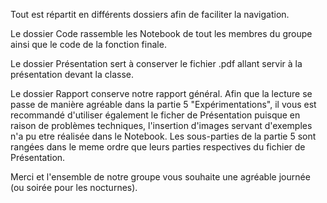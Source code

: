 Tout est répartit en différents dossiers afin de faciliter la navigation.

Le dossier Code rassemble les Notebook de tout les membres du groupe ainsi que le code de la fonction finale.

Le dossier Présentation sert à conserver le fichier .pdf allant servir à la présentation devant la classe.

Le dossier Rapport conserve notre rapport général. Afin que la lecture se passe de manière agréable dans la partie 5 "Expérimentations", il 
vous est recommandé d'utiliser également le ficher de Présentation puisque en raison de problèmes techniques, l'insertion d'images servant
d'exemples n'a pu etre réalisée dans le Notebook. 
Les sous-parties de la partie 5 sont rangées dans le meme ordre que leurs parties respectives du fichier de Présentation.

Merci et l'ensemble de notre groupe vous souhaite une agréable journée (ou soirée pour les nocturnes).
